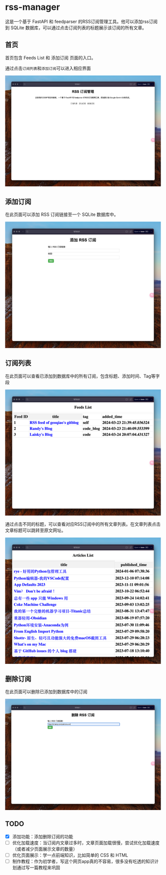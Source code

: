 # rss-manager

这是一个基于 FastAPI 和 feedparser 的RSS订阅管理工具。他可以添加rss订阅到 SQLite 数据库，可以通过点击订阅列表的标题展示该订阅的所有文章。


## 首页

首页包含 Feeds List 和 添加订阅 页面的入口。

通过点击`订阅列表`和`添加订阅`可以进入相应界面

![Index](./images/index.png "Index")


## 添加订阅

在此页面可以添加 RSS 订阅链接至一个 SQLite 数据库中。

![Add_Feed](./images/add_feed.png "Add_Feed")


## 订阅列表

在此页面可以查看已添加到数据库中的所有订阅，包含标题、添加时间、Tag等字段

![Feed_List](./images/feeds_list.png "Feed_List")

通过点击不同的标题，可以查看对应RSS订阅中的所有文章列表。在文章列表点击文章标题可以跳转至原文网址。

![Articles_List](./images/articles.png "Articles_List")


## 删除订阅
在此页面可以删除已添加到数据库中的订阅

![Delete_Feed](./images/delete_feed.png "Delete_Feed")


## TODO

- [X] 添加功能：添加删除订阅的功能
- [ ] 优化加载速度：当订阅内文章过多时，文章页面加载很慢，尝试优化加载速度（或者减少页面展示文章的数量）
- [ ] 优化页面展示：学一点前端知识，比如简单的 CSS 和 HTML
- [ ] 制作教程：作为初学者，写这个网页app真的不容易，很多没有吃透的知识计划通过写一篇教程来巩固